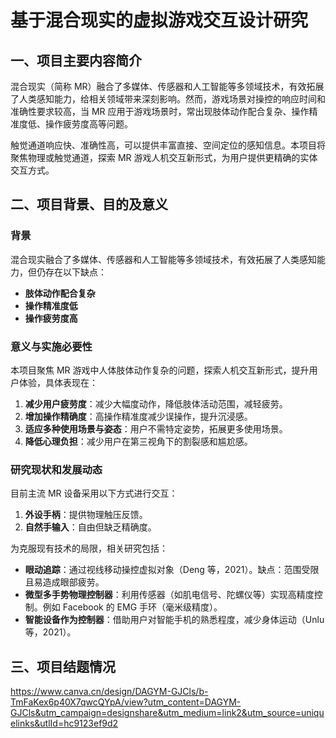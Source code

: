 # 基于混合现实的虚拟游戏交互设计研究

## 一、项目主要内容简介

混合现实（简称 MR）融合了多媒体、传感器和人工智能等多领域技术，有效拓展了人类感知能力，给相关领域带来深刻影响。然而，游戏场景对操控的响应时间和准确性要求较高，当 MR 应用于游戏场景时，常出现肢体动作配合复杂、操作精准度低、操作疲劳度高等问题。

触觉通道响应快、准确性高，可以提供丰富直接、空间定位的感知信息。本项目将聚焦物理或触觉通道，探索 MR 游戏人机交互新形式，为用户提供更精确的实体交互方式。


## 二、项目背景、目的及意义

### 背景
混合现实融合了多媒体、传感器和人工智能等多领域技术，有效拓展了人类感知能力，但仍存在以下缺点：
- **肢体动作配合复杂**
- **操作精准度低**
- **操作疲劳度高**

### 意义与实施必要性
本项目聚焦 MR 游戏中人体肢体动作复杂的问题，探索人机交互新形式，提升用户体验，具体表现在：
1. **减少用户疲劳度**：减少大幅度动作，降低肢体活动范围，减轻疲劳。
2. **增加操作精确度**：高操作精准度减少误操作，提升沉浸感。
3. **适应多种使用场景与姿态**：用户不需特定姿势，拓展更多使用场景。
4. **降低心理负担**：减少用户在第三视角下的割裂感和尴尬感。

### 研究现状和发展动态
目前主流 MR 设备采用以下方式进行交互：
1. **外设手柄**：提供物理触压反馈。
2. **自然手输入**：自由但缺乏精确度。

为克服现有技术的局限，相关研究包括：
- **眼动追踪**：通过视线移动操控虚拟对象（Deng 等，2021）。缺点：范围受限且易造成眼部疲劳。
- **微型多手势物理控制器**：利用传感器（如肌电信号、陀螺仪等）实现高精度控制。例如 Facebook 的 EMG 手环（毫米级精度）。
- **智能设备作为控制器**：借助用户对智能手机的熟悉程度，减少身体运动（Unlu 等，2021）。


## 三、项目结题情况

https://www.canva.cn/design/DAGYM-GJCls/b-TmFaKex6p40X7qwcQYpA/view?utm_content=DAGYM-GJCls&utm_campaign=designshare&utm_medium=link2&utm_source=uniquelinks&utlId=hc9123ef9d2

